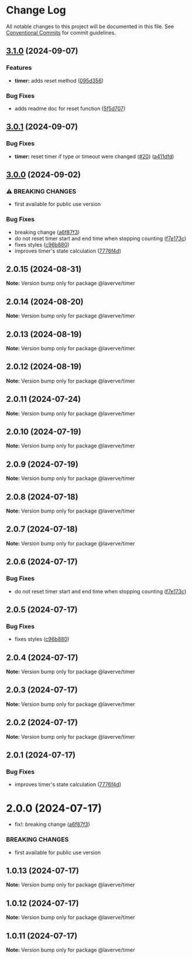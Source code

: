 # Change Log

All notable changes to this project will be documented in this file.
See [Conventional Commits](https://conventionalcommits.org) for commit guidelines.

## [3.1.0](https://github.com/laverve/ui-toolbox/compare/timer-v3.0.1...timer-v3.1.0) (2024-09-07)


### Features

* **timer:** adds reset method ([095d356](https://github.com/laverve/ui-toolbox/commit/095d3562a263caf25c1dbb92817a0ec6c90f686b))


### Bug Fixes

* adds readme doc for reset function ([5f5d707](https://github.com/laverve/ui-toolbox/commit/5f5d707e894a761aceaeb427147b42c49f7c067b))

## [3.0.1](https://github.com/laverve/ui-toolbox/compare/timer-v3.0.0...timer-v3.0.1) (2024-09-07)


### Bug Fixes

* **timer:** reset timer if type or timeout were changed ([#20](https://github.com/laverve/ui-toolbox/issues/20)) ([a411dfd](https://github.com/laverve/ui-toolbox/commit/a411dfd2112a0513ee3cde8e952e38f7cc92611a))

## [3.0.0](https://github.com/laverve/ui-toolbox/compare/timer-v2.0.15...timer-v3.0.0) (2024-09-02)


### ⚠ BREAKING CHANGES

* first available for public use version

### Bug Fixes

* breaking change ([a6f87f3](https://github.com/laverve/ui-toolbox/commit/a6f87f3a879e45a59b48a66b2a5de57217642fb7))
* do not reset timer start and end time when stopping counting ([f7e173c](https://github.com/laverve/ui-toolbox/commit/f7e173cf5326e3afb537014810fceff3465a44f8))
* fixes styles ([c96b880](https://github.com/laverve/ui-toolbox/commit/c96b88020b9176af56f20681482c34fcf7689d54))
* improves timer's state calculation ([7776f4d](https://github.com/laverve/ui-toolbox/commit/7776f4d57cc2eaa31acc9e2acc952d044b7065ea))

## 2.0.15 (2024-08-31)

**Note:** Version bump only for package @laverve/timer

## 2.0.14 (2024-08-20)

**Note:** Version bump only for package @laverve/timer

## 2.0.13 (2024-08-19)

**Note:** Version bump only for package @laverve/timer

## 2.0.12 (2024-08-19)

**Note:** Version bump only for package @laverve/timer

## 2.0.11 (2024-07-24)

**Note:** Version bump only for package @laverve/timer

## 2.0.10 (2024-07-19)

**Note:** Version bump only for package @laverve/timer

## 2.0.9 (2024-07-19)

**Note:** Version bump only for package @laverve/timer

## 2.0.8 (2024-07-18)

**Note:** Version bump only for package @laverve/timer

## 2.0.7 (2024-07-18)

**Note:** Version bump only for package @laverve/timer

## 2.0.6 (2024-07-17)

### Bug Fixes

-   do not reset timer start and end time when stopping counting ([f7e173c](https://github.com/laverve/ui-toolbox/commit/f7e173cf5326e3afb537014810fceff3465a44f8))

## 2.0.5 (2024-07-17)

### Bug Fixes

-   fixes styles ([c96b880](https://github.com/laverve/ui-toolbox/commit/c96b88020b9176af56f20681482c34fcf7689d54))

## 2.0.4 (2024-07-17)

**Note:** Version bump only for package @laverve/timer

## 2.0.3 (2024-07-17)

**Note:** Version bump only for package @laverve/timer

## 2.0.2 (2024-07-17)

**Note:** Version bump only for package @laverve/timer

## 2.0.1 (2024-07-17)

### Bug Fixes

-   improves timer's state calculation ([7776f4d](https://github.com/laverve/ui-toolbox/commit/7776f4d57cc2eaa31acc9e2acc952d044b7065ea))

# 2.0.0 (2024-07-17)

-   fix!: breaking change ([a6f87f3](https://github.com/laverve/ui-toolbox/commit/a6f87f3a879e45a59b48a66b2a5de57217642fb7))

### BREAKING CHANGES

-   first available for public use version

## 1.0.13 (2024-07-17)

**Note:** Version bump only for package @laverve/timer

## 1.0.12 (2024-07-17)

**Note:** Version bump only for package @laverve/timer

## 1.0.11 (2024-07-17)

**Note:** Version bump only for package @laverve/timer
